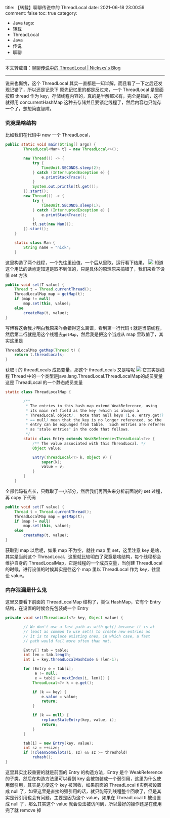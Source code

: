 title: 【转载】聊聊传说中的 ThreadLocal
date: 2021-06-18 23:00:59
comment: false
toc: true
category:
 - Java
tags: 
 - 转载
 - ThreadLocal
 - Java
 - 传说
 - 聊聊
---

本文转载自：[聊聊传说中的 ThreadLocal | Nicksxs's Blog](https://nicksxs.me/2021/05/30/%E8%81%8A%E8%81%8A%E4%BC%A0%E8%AF%B4%E4%B8%AD%E7%9A%84-ThreadLocal/)

---

说来也惭愧，这个 ThreadLocal 其实一直都是一知半解，而且看了一下之后还发现记错了，所以还是记录下
原先记忆里的都是反过来，一个 ThreadLocal 是里面按照 thread 作为 key，存储线程内容的，真的是半解都米有，完全是错的，这样就得用 concurrentHashMap 这种去存储并且要锁定线程了，然后内容也只能存一个了，想想简直智障。

### 究竟是啥结构

比如我们在代码中 new 一个 ThreadLocal，

```java
public static void main(String[] args) {
        ThreadLocal<Man> tl = new ThreadLocal<>();

        new Thread(() -> {
            try {
                TimeUnit.SECONDS.sleep(2);
            } catch (InterruptedException e) {
                e.printStackTrace();
            }
            System.out.println(tl.get());
        }).start();
        new Thread(() -> {
            try {
                TimeUnit.SECONDS.sleep(1);
            } catch (InterruptedException e) {
                e.printStackTrace();
            }
            tl.set(new Man());
        }).start();
    }

    static class Man {
        String name = "nick";
    }
```

这里构造了两个线程，一个先往里设值，一个后从里取，运行看下结果，
[![](https://b3logfile.com/file/2021/06/solo-fetchupload-4364314004435277633-2aff4abf.png)](https://b3logfile.com/file/2021/06/solo-fetchupload-4364314004435277633-2aff4abf.png)
知道这个用法的话肯定知道是取不到值的，只是具体的原理原来搞错了，我们来看下设值 set 方法

```java
public void set(T value) {
    Thread t = Thread.currentThread();
    ThreadLocalMap map = getMap(t);
    if (map != null)
        map.set(this, value);
    else
        createMap(t, value);
}
```

写博客这会我才明白我原来咋会错得这么离谱，看到第一行代码 t 就是当前线程，然后第二行就是用这个线程去`getMap`，然后我是把这个当成从 map 里取值了，其实这里是

```java
ThreadLocalMap getMap(Thread t) {
    return t.threadLocals;
}
```

获取 t 的 threadLocals 成员变量，那这个 threadLocals 又是啥呢
[![](https://b3logfile.com/file/2021/06/solo-fetchupload-7542247463152618388-f3cdbad4.png)](https://b3logfile.com/file/2021/06/solo-fetchupload-7542247463152618388-f3cdbad4.png)
它其实是线程 Thread 中的一个类型是java.lang.ThreadLocal.ThreadLocalMap的成员变量
这是 ThreadLocal 的一个静态成员变量

```java
static class ThreadLocalMap {

        /**
         * The entries in this hash map extend WeakReference, using
         * its main ref field as the key (which is always a
         * ThreadLocal object).  Note that null keys (i.e. entry.get()
         * == null) mean that the key is no longer referenced, so the
         * entry can be expunged from table.  Such entries are referred to
         * as "stale entries" in the code that follows.
         */
        static class Entry extends WeakReference<ThreadLocal<?>> {
            /** The value associated with this ThreadLocal. */
            Object value;

            Entry(ThreadLocal<?> k, Object v) {
                super(k);
                value = v;
            }
        }
    }
```

全部代码有点长，只截取了一小部分，然后我们再回头来分析前面说的 set 过程，再 copy 下代码

```java
public void set(T value) {
    Thread t = Thread.currentThread();
    ThreadLocalMap map = getMap(t);
    if (map != null)
        map.set(this, value);
    else
        createMap(t, value);
}
```

获取到 map 以后呢，如果 map 不为空，就往 map 里 set，这里注意 key 是啥，其实是当前这个 ThreadLocal，这里就比较明白了究竟是啥结构，每个线程都会维护自身的 ThreadLocalMap，它是线程的一个成员变量，当创建 ThreadLocal 的时候，进行设值的时候其实是往这个 map 里以 ThreadLocal 作为 key，往里设 value。

### 内存泄漏是什么鬼

这里又要看下前面的 ThreadLocalMap 结构了，类似 HashMap，它有个 Entry 结构，在设置的时候会先包装成一个 Entry

```java
private void set(ThreadLocal<?> key, Object value) {

        // We don't use a fast path as with get() because it is at
        // least as common to use set() to create new entries as
        // it is to replace existing ones, in which case, a fast
        // path would fail more often than not.

        Entry[] tab = table;
        int len = tab.length;
        int i = key.threadLocalHashCode & (len-1);

        for (Entry e = tab[i];
             e != null;
             e = tab[i = nextIndex(i, len)]) {
            ThreadLocal<?> k = e.get();

            if (k == key) {
                e.value = value;
                return;
            }

            if (k == null) {
                replaceStaleEntry(key, value, i);
                return;
            }
        }

        tab[i] = new Entry(key, value);
        int sz = ++size;
        if (!cleanSomeSlots(i, sz) && sz >= threshold)
            rehash();
}
```

这里其实比较重要的就是前面的 Entry 的构造方法，Entry 是个 WeakReference 的子类，然后在构造方法里可以看到 key 会被包装成一个弱引用，这里为什么使用弱引用，其实是方便这个 key 被回收，如果前面的 ThreadLocal tl实例被设置成 null 了，如果这里是直接的强引用的话，就只能等到线程整个回收了，但是其实是弱引用也会有问题，主要是因为这个 value，如果在 ThreadLocal tl 被设置成 null 了，那么其实这个 value 就会没法被访问到，所以最好的操作还是在使用完了就 remove 掉

